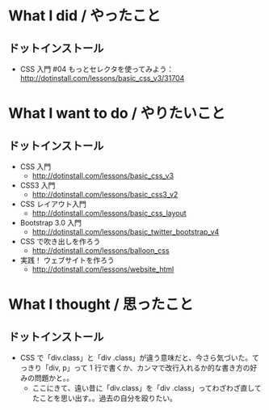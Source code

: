 # What I did / やったこと
## ドットインストール
- CSS 入門 #04 もっとセレクタを使ってみよう： http://dotinstall.com/lessons/basic_css_v3/31704

# What I want to do / やりたいこと
## ドットインストール
- CSS 入門
    - http://dotinstall.com/lessons/basic_css_v3
- CSS3 入門
    - http://dotinstall.com/lessons/basic_css3_v2
- CSS レイアウト入門
    - http://dotinstall.com/lessons/basic_css_layout
- Bootstrap 3.0 入門
    - http://dotinstall.com/lessons/basic_twitter_bootstrap_v4
- CSS で吹き出しを作ろう
    - http://dotinstall.com/lessons/balloon_css
- 実践！ ウェブサイトを作ろう
    - http://dotinstall.com/lessons/website_html

# What I thought / 思ったこと
## ドットインストール
- CSS で「div.class」と「div .class」が違う意味だと、今さら気づいた。てっきり「div, p」って 1 行で書くか、カンマで改行入れるか的な書き方の好みの問題かと。。
    - ここにきて、遠い昔に「div.class」を「div .class」ってわざわざ直してたことを思い出す。。過去の自分を殴りたい。
